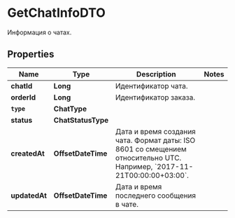 

# GetChatInfoDTO

Информация о чатах.

## Properties

Name | Type | Description | Notes
------------ | ------------- | ------------- | -------------
**chatId** | **Long** | Идентификатор чата. | 
**orderId** | **Long** | Идентификатор заказа. | 
**`type`** | **ChatType** |  | 
**status** | **ChatStatusType** |  | 
**createdAt** | **OffsetDateTime** | Дата и время создания чата.  Формат даты: ISO 8601 со смещением относительно UTC. Например, &#x60;2017-11-21T00:00:00+03:00&#x60;.  | 
**updatedAt** | **OffsetDateTime** | Дата и время последнего сообщения в чате. | 




